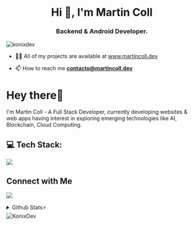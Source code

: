<h1 align="center">Hi 👋, I'm Martin Coll</h1>
<h3 align="center">Backend & Android Developer.</h3>

<p align="left"> <img src="https://komarev.com/ghpvc/?username=konixdev&label=Profile%20views&color=0e75b6&style=flat" alt="konixdev" /> </p>

- 👨‍💻 All of my projects are available at www.martincoll.dev

- 📫 How to reach me **contacto@martincoll.dev**
# Hey there👋

<p> I'm Martin Coll - A Full Stack Developer, currently developing websites & web apps having interest in exploring emerging technologies like AI, Blockchain, Cloud Computing.</p>

## 💻 Tech Stack:

<a href="www.martincoll.dev">
    <img src="https://skillicons.dev/icons?i=js,react,nodejs,expressjs,mongodb,tailwind,vscode,git,github,cloudflare,firebase,docker,nginx,azure,linux,androidstudio,java,linkedin,postman,redis,ts&theme=dark&perline=5" />
  </a>

## Connect with Me

<p>
 <a href="https://linkedin.com/in/martincoll">
    <img src="https://skillicons.dev/icons?i=linkedin&theme=dark" />
  </a>
</p>

<details>
 <summary> Github Stats⚡</summary>
<br>

![](https://github-readme-stats.vercel.app/api?username=konixdev&theme=tokyonight&hide_border=false&include_all_commits=true&count_private=true)`<br/>`
![](https://github-readme-streak-stats.herokuapp.com/?user=konixdev&theme=tokyonight&hide_border=false)`<br/>`
![](https://github-readme-stats.vercel.app/api/top-langs/?username=konixdev&theme=tokyonight&hide_border=false&include_all_commits=true&count_private=true&layout=compact)

</details>

<img src="https://komarev.com/ghpvc/?username=konixdev&label=Profile%20views&color=8042fc&style=plastic" alt="KonixDev" />

